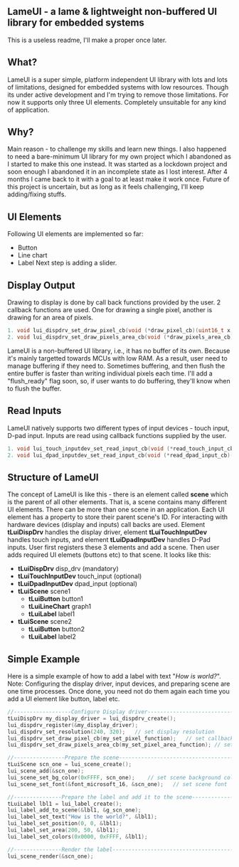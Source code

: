 ## LameUI - a lame & lightweight non-buffered UI library for embedded systems

This is a useless readme, I'll make a proper once later.

## What?
LameUI is a super simple, platform independent UI library with lots and lots of limitations, designed for embedded systems with low resources. Though its under active development and I'm trying to remove those limitations. For now it supports only three UI elements. Completely unsuitable for any kind of application.

## Why?
Main reason - to challenge my skills and learn new things. I also happened to need a bare-minimum UI library for my own project which I abandoned as I started to make this one instead. It was started as a lockdown project and soon enough I abandoned it in an incomplete state as I lost interest. After 4 months I came back to it with a goal to at least make it work once. Future of this project is uncertain, but as long as it feels challenging, I'll keep adding/fixing stuffs.


## UI Elements
Following UI elements are implemented so far:
- Button
- Line chart
- Label
Next step is adding a slider.

## Display Output
Drawing to display is done by call back functions provided by the user. 2 callback functions are used. One for drawing a single pixel, another is drawing for an area of pixels.

```C
1. void lui_dispdrv_set_draw_pixel_cb(void (*draw_pixel_cb)(uint16_t x, uint16_t y, uint16_t color));
2. void lui_dispdrv_set_draw_pixels_area_cb(void (*draw_pixels_area_cb)(uint16_t x, uint16_t y, uint16_t w, uint16_t h, uint16_t color));
```

LameUI is a non-buffered UI library, i.e., it has no buffer of its own. Because it's mainly targetted towards MCUs with low RAM. As a result, user need to manage buffering if they need to. Sometimes buffering, and then flush the entire buffer is faster than writing individual pixels each time. I'll add a "flush_ready" flag soon, so, if user wants to do buffering, they'll know when to flush the buffer.

## Read Inputs
LameUI natively supports two different types of input devices - touch input, D-pad input. Inputs are read using callback functions supplied by the user.

```C
1. void lui_touch_inputdev_set_read_input_cb(void (*read_touch_input_cb)(tLuiTouchInputData *input));
2. void lui_dpad_inputdev_set_read_input_cb(void (*read_dpad_input_cb)(tLuiDpadInputData *input));
```

## Structure of LameUI
The concept of LameUI is like this - there is an element called **scene** which is the parent of all other elements. That is, a scene contains many different UI elements. There can be more than one scene in an application. Each UI element has a property to store their parent scene's ID. For interacting with hardware devices (display and inputs) call backs are used. Element **tLuiDispDrv** handles the display driver, element **tLuiTouchInputDev** handles touch inputs, and element **tLuiDpadInputDev** handles D-Pad inputs. User first registers these 3 elements and add a scene. Then user adds required UI elemets (buttons etc) to that scene. It looks like this:

- **tLuiDispDrv** disp_drv (mandatory)
- **tLuiTouchInputDev** touch_input (optional)
- **tLuiDpadInputDev** dpad_input (optional)
- **tLuiScene** scene1
    - **tLuiButton** button1
    - **tLuiLineChart** graph1
    - **tLuiLabel** label1
- **tLuiScene** scene2
    - **tLuiButton** button2
    - **tLuiLabel** label2

## Simple Example
Here is a simple example of how to add a label with text "*How is world?*". 
Note: Configuring the display driver, input devices, and preparing scene are one time processes. Once done, you need not do them again each time you add a UI element like button, label etc.

```C
//------------------Configure Display driver----------------------------------------
tLuiDispDrv my_display_driver = lui_dispdrv_create();
lui_dispdrv_register(&my_display_driver);
lui_dispdrv_set_resolution(240, 320);   // set display resolution
lui_dispdrv_set_draw_pixel_cb(my_set_pixel_function);   // set callback function for drawing a pixel
lui_dispdrv_set_draw_pixels_area_cb(my_set_pixel_area_function); // set callback function for drawing an area

//----------------Prepare the scene------------------------------------------
tLuiScene scn_one = lui_scene_create();
lui_scene_add(&scn_one);
lui_scene_set_bg_color(0xFFFF, scn_one);    // set scene background color as white
lui_scene_set_font(&font_microsoft_16, &scn_one);   // set scene font

//---------------Prepare the label and add it to the scene------------------------------
tLuiLabel lbl1 = lui_label_create();
lui_label_add_to_scene(&lbl1, &g_scn_one);
lui_label_set_text("How is the world?", &lbl1);
lui_label_set_position(0, 0, &lbl1);
lui_label_set_area(200, 50, &lbl1);
lui_label_set_colors(0x0000, 0xFFFF, &lbl1);

//---------------Render the label-------------------------------------------
lui_scene_render(&scn_one);
```